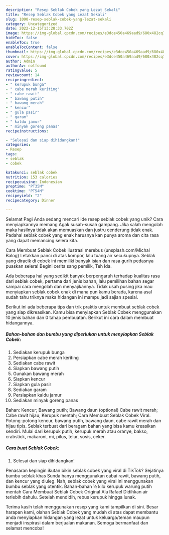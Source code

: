 ```yaml
---
description: "Resep Seblak Cobek yang Lezat Sekali"
title: "Resep Seblak Cobek yang Lezat Sekali"
slug: 1090-resep-seblak-cobek-yang-lezat-sekali
category: Uncategorized
date: 2022-12-15T13:28:33.702Z
image: https://img-global.cpcdn.com/recipes/e3dce450a469aad9/680x482cq70/seblak-cobek-foto-resep-utama.jpg
hideToc: false
enableToc: true
enableTocContent: false
thumbnail: https://img-global.cpcdn.com/recipes/e3dce450a469aad9/680x482cq70/seblak-cobek-foto-resep-utama.jpg
cover: https://img-global.cpcdn.com/recipes/e3dce450a469aad9/680x482cq70/seblak-cobek-foto-resep-utama.jpg
author: Admin
authorAv: notfound
ratingvalue: 5
reviewcount: 14
recipeingredient:
- " kerupuk bunga"
- " cabe merah keriting"
- " cabe rawit"
- " bawang putih"
- " bawang merah"
- " kencur"
- " gula pasir"
- " garam"
- " kaldu jamur"
- " minyak goreng panas"
recipeinstructions:

- "Selesai dan siap dihidangkan!"
categories:
- Resep
tags:
- seblak
- cobek

katakunci: seblak cobek 
nutrition: 153 calories
recipecuisine: Indonesian
preptime: "PT35M"
cooktime: "PT54M"
recipeyield: "2"
recipecategory: Dinner

---
```



Selamat Pagi Anda sedang mencari ide resep seblak cobek yang unik? Cara menyiapkannya memang Agak susah-susah gampang. Jika salah mengolah maka hasilnya tidak akan memuaskan dan justru cenderung tidak enak. Padahal seblak cobek yang enak harusnya kan punya aroma dan cita rasa yang dapat memancing selera kita.


Cara Membuat Seblak Cobek ilustrasi merebus (unsplash.com/Michal Balog) Letakkan panci di atas kompor, lalu tuang air secukupnya. Seblak yang diracik di cobek ini memiliki banyak isian dan rasa gurih pedasnya puaskan selera! Begini cerita sang pemilik, Teh Ida.

Ada beberapa hal yang sedikit banyak berpengaruh terhadap kualitas rasa dari seblak cobek, pertama dari jenis bahan, lalu pemilihan bahan segar sampai cara mengolah dan menyajikannya. Tidak usah pusing jika mau menyiapkan seblak cobek enak di mana pun kamu berada, karena asal sudah tahu triknya maka hidangan ini mampu jadi sajian spesial.


Berikut ini ada beberapa tips dan trik praktis untuk membuat seblak cobek yang siap dikreasikan. Kamu bisa menyiapkan Seblak Cobek menggunakan 10 jenis bahan dan 0 tahap pembuatan. Berikut ini cara dalam membuat hidangannya.

<!--inarticleads1-->

##### Bahan-bahan dan bumbu yang diperlukan untuk menyiapkan Seblak Cobek:

1. Sediakan  kerupuk bunga
1. Persiapkan  cabe merah keriting
1. Sediakan  cabe rawit
1. Siapkan  bawang putih
1. Gunakan  bawang merah
1. Siapkan  kencur
1. Siapkan  gula pasir
1. Sediakan  garam
1. Persiapkan  kaldu jamur
1. Sediakan  minyak goreng panas


Bahan: Kencur; Bawang putih; Bawang daun (optional) Cabe rawit merah; Cabe rawit hijau; Kerupuk mentah; Cara Membuat Seblak Cobek Viral. Potong-potong kencur, bawang putih, bawang daun, cabe rawit merah dan hijau tipis. Seblak terbuat dari beragam bahan yang bisa kamu kreasikan sendiri. Mulai dari kerupuk putih, kerupuk merah atau oranye, bakso, crabstick, makaroni, mi, pilus, telur, sosis, ceker. 

<!--inarticleads2-->

##### Cara buat Seblak Cobek:


1. Selesai dan siap dihidangkan!

Penasaran kepingin ikutan bikin seblak cobek yang viral di TikTok? Sejatinya bumbu seblak khas Sunda hanya menggunakan cabai rawit, bawang putih, dan kencur yang diuleg. Nah, seblak cobek yang viral ini menggunakan bumbu seblak yang otentik. Bahan-bahan ½ kilo kerupuk warung putih mentah Cara Membuat Seblak Cobek Original Ala Rafael Didihkan air terlebih dahulu. Setelah mendidih, rebus kerupuk hingga lunak. 

Terima kasih telah menggunakan resep yang kami tampilkan di sini. Besar harapan kami, olahan Seblak Cobek yang mudah di atas dapat membantu anda menyiapkan hidangan yang lezat untuk keluarga/teman maupun menjadi inspirasi dalam berjualan makanan. Semoga bermanfaat dan selamat mencoba!
